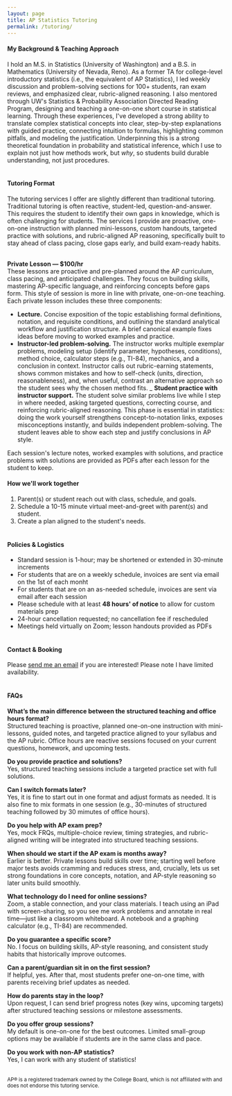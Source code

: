 ```yaml
---
layout: page
title: AP Statistics Tutoring
permalink: /tutoring/
---
```

#### **My Background & Teaching Approach**
I hold an M.S. in Statistics (University of Washington) and a B.S. in Mathematics (University of Nevada, Reno). As a former TA for college-level introductory statistics (i.e., the equivalent of AP Statistics), I led weekly discussion and problem-solving sections for 100+ students, ran exam reviews, and emphasized clear, rubric-aligned reasoning. I also mentored through UW's Statistics & Probability Association Directed Reading Program, designing and teaching a one-on-one short course in statistical learning. Through these experiences, I've developed a strong ability to translate complex statistical concepts into clear, step-by-step explanations with guided practice, connecting intuition to formulas, highlighting common pitfalls, and modeling the justification. Underpinning this is a strong theoretical foundation in probability and statistical inference, which I use to explain not just how methods work, but *why*, so students build durable understanding, not just procedures.
<br><br>

#### **Tutoring Format**
The tutoring services I offer are slightly different than traditional tutoring. Traditional tutoring is often reactive, student-led, question-and-answer. This requires the student to identify their own gaps in knowledge, which is often challenging for students. The services I provide are proactive, one-on-one instruction with planned mini-lessons, custom handouts, targeted practice with solutions, and rubric-aligned AP reasoning, specifically built to stay ahead of class pacing, close gaps early, and build exam-ready habits.
<br><br>

**Private Lesson — $100/hr**<br>
These lessons are proactive and pre-planned around the AP curriculum, class pacing, and anticipated challenges. They focus on building skills, mastering AP-specific language, and reinforcing concepts before gaps form. This style of session is more in line with private, one-on-one teaching. Each private lesson includes these three components:

- **Lecture.** Concise exposition of the topic establishing formal definitions, notation, and requisite conditions, and outlining the standard analytical workflow and justification structure. A brief canonical example fixes ideas before moving to worked examples and practice.
- **Instructor-led problem-solving.** The instructor works multiple exemplar problems, modeling setup (identify parameter, hypotheses, conditions), method choice, calculator steps (e.g., TI-84), mechanics, and a conclusion in context. Instructor calls out rubric-earning statements, shows common mistakes and how to self-check (units, direction, reasonableness), and, when useful, contrast an alternative approach so the student sees why the chosen method fits.
_ **Student practice with instructor support.** The student solve similar problems live while I step in where needed, asking targeted questions, correcting course, and reinforcing rubric-aligned reasoning. This phase is essential in statistics: doing the work yourself strengthens concept-to-notation links, exposes misconceptions instantly, and builds independent problem-solving. The student leaves able to show each step and justify conclusions in AP style.

Each session's lecture notes, worked examples with solutions, and practice problems with solutions are provided as PDFs after each lesson for the student to keep.


#### **How we'll work together**

1. Parent(s) or student reach out with class, schedule, and goals.  
2. Schedule a 10-15 minute virtual meet-and-greet with parent(s) and student.
3. Create a plan aligned to the student's needs.
<br><br>

#### **Policies & Logistics**
- Standard session is 1-hour; may be shortened or extended in 30-minute increments 
- For students that are on a weekly schedule, invoices are sent via email on the 1st of each monht
- For students that are on an as-needed schedule, invoices are sent via email after each session
- Please schedule with at least **48 hours' of notice** to allow for custom materials prep   
- 24-hour cancellation requested; no cancellation fee if rescheduled 
- Meetings held virtually on Zoom; lesson handouts provided as PDFs
<br><br>

#### **Contact & Booking**
Please [send me an email](mailto:delnokatherine@gmail.com) if you are interested! Please note I have limited availability.
<br><br>

#### **FAQs**
**What’s the main difference between the structured teaching and office hours format?**<br>Structured teaching is proactive, planned one-on-one instruction with mini-lessons, guided notes, and targeted practice aligned to your syllabus and the AP rubric. Office hours are reactive sessions focused on your current questions, homework, and upcoming tests.

**Do you provide practice and solutions?**<br>Yes, structured teaching sessions include a targeted practice set with full solutions.

**Can I switch formats later?**<br>Yes, it is fine to start out in one format and adjust formats as needed. It is also fine to mix formats in one session (e.g., 30-minutes of structured teaching followed by 30 mimutes of office hours).

**Do you help with AP exam prep?**<br>Yes, mock FRQs, multiple-choice review, timing strategies, and rubric-aligned writing will be integrated into structured teaching sessions.

**When should we start if the AP exam is months away?**<br>Earlier is better. Private lessons build skills over time; starting well before major tests avoids cramming and reduces stress, and, crucially, lets us set strong foundations in core concepts, notation, and AP-style reasoning so later units build smoothly.

**What technology do I need for online sessions?**<br>Zoom, a stable connection, and your class materials. I teach using an iPad with screen-sharing, so you see me work problems and annotate in real time—just like a classroom whiteboard. A notebook and a graphing calculator (e.g., TI-84) are recommended.

**Do you guarantee a specific score?**<br>No. I focus on building skills, AP-style reasoning, and consistent study habits that historically improve outcomes.

**Can a parent/guardian sit in on the first session?**<br>If helpful, yes. After that, most students prefer one-on-one time, with parents receiving brief updates as needed.

**How do parents stay in the loop?**<br>Upon request, I can send brief progress notes (key wins, upcoming targets) after structured teaching sessions or milestone assessments.

**Do you offer group sessions?**<br>My default is one-on-one for the best outcomes. Limited small-group options may be available if students are in the same class and pace.

**Do you work with non-AP statistics?**<br>Yes, I can work with any student of statistics!
<br><br>

<small>AP® is a registered trademark owned by the College Board, which is not affiliated with and does not endorse this tutoring service.</small>